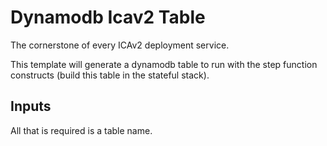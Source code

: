 # Dynamodb Icav2 Table

The cornerstone of every ICAv2 deployment service.  

This template will generate a dynamodb table to run with the step function constructs (build this table in the stateful stack).

## Inputs

All that is required is a table name.

